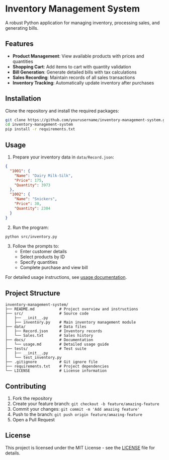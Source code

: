 # Inventory Management System

A robust Python application for managing inventory, processing sales, and generating bills.

## Features

- **Product Management**: View available products with prices and quantities
- **Shopping Cart**: Add items to cart with quantity validation
- **Bill Generation**: Generate detailed bills with tax calculations
- **Sales Recording**: Maintain records of all sales transactions
- **Inventory Tracking**: Automatically update inventory after purchases

## Installation

Clone the repository and install the required packages:

```bash
git clone https://github.com/yourusername/inventory-management-system.git
cd inventory-management-system
pip install -r requirements.txt
```

## Usage

1. Prepare your inventory data in `data/Record.json`:

```json
{
  "1001": {
    "Name": "Dairy Milk-Silk",
    "Price": 175,
    "Quantity": 3973
  },
  "1002": {
    "Name": "Snickers",
    "Price": 30,
    "Quantity": 2384
  }
}
```

2. Run the program:

```bash
python src/inventory.py
```

3. Follow the prompts to:
   - Enter customer details
   - Select products by ID
   - Specify quantities
   - Complete purchase and view bill

For detailed usage instructions, see [usage documentation](docs/usage.md).

## Project Structure

```
inventory-management-system/
├── README.md           # Project overview and instructions
├── src/                # Source code
│   ├── __init__.py
│   ├── inventory.py    # Main inventory management module
├── data/               # Data files
│   ├── Record.json     # Inventory records
│   └── Sales.txt       # Sales history
├── docs/               # Documentation
│   └── usage.md        # Detailed usage guide
├── tests/              # Test suite
│   ├── __init__.py
│   └── test_inventory.py
├── .gitignore          # Git ignore file
├── requirements.txt    # Project dependencies
└── LICENSE             # License information
```

## Contributing

1. Fork the repository
2. Create your feature branch: `git checkout -b feature/amazing-feature`
3. Commit your changes: `git commit -m 'Add amazing feature'`
4. Push to the branch: `git push origin feature/amazing-feature`
5. Open a Pull Request

## License

This project is licensed under the MIT License - see the [LICENSE](LICENSE) file for details.